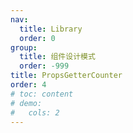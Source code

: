 ```yaml
---
nav:
  title: Library
  order: 0
group:
  title: 组件设计模式
  order: -999
title: PropsGetterCounter
order: 4
# toc: content
# demo:
#   cols: 2
---
```


<code src="./usage/demo1.tsx"></code>

<API></API>
